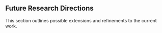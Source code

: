 ## Future Research Directions

This section outlines possible extensions and refinements to the current work.

